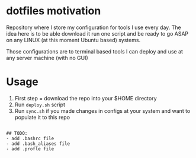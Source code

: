 # dotfiles motivation

Repository where I store my configuration for tools I use every day.
The idea here is to be able download it run one script and be ready to go ASAP on
any LINUX (at this moment Ubuntu based) systems.

Those configurations are to terminal based tools I can deploy and use at any server machine (with no GUI)

# Usage
1. First step = download the repo into your $HOME directory
2. Run `deploy.sh` script
3. Run `sync.sh` if you made changes in configs at your system and want to populate it to this repo 
```

## TODO:
- add .bashrc file
- add .bash_aliases file
- add .profle file
